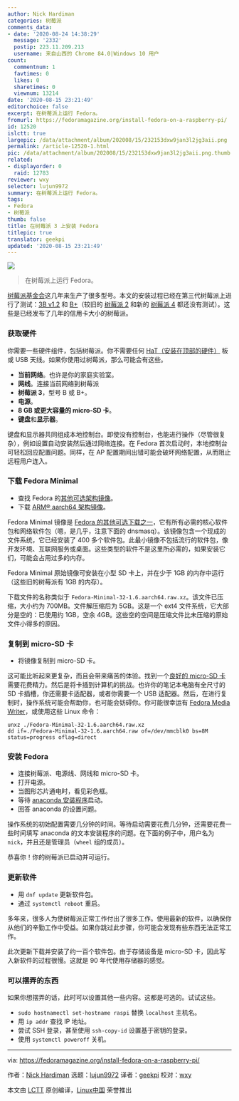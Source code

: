 ```yaml
---
author: Nick Hardiman
categories: 树莓派
comments_data:
- date: '2020-08-24 14:38:29'
  message: '2332'
  postip: 223.11.209.213
  username: 来自山西的 Chrome 84.0|Windows 10 用户
count:
  commentnum: 1
  favtimes: 0
  likes: 0
  sharetimes: 0
  viewnum: 13214
date: '2020-08-15 23:21:49'
editorchoice: false
excerpt: 在树莓派上运行 Fedora。
fromurl: https://fedoramagazine.org/install-fedora-on-a-raspberry-pi/
id: 12520
islctt: true
largepic: /data/attachment/album/202008/15/232153dxw9jan3l2jg3aii.png
permalink: /article-12520-1.html
pic: /data/attachment/album/202008/15/232153dxw9jan3l2jg3aii.png.thumb.jpg
related:
- displayorder: 0
  raid: 12783
reviewer: wxy
selector: lujun9972
summary: 在树莓派上运行 Fedora。
tags:
- Fedora
- 树莓派
thumb: false
title: 在树莓派 3 上安装 Fedora
titlepic: true
translator: geekpi
updated: '2020-08-15 23:21:49'
---
```


![](/data/attachment/album/202008/15/232153dxw9jan3l2jg3aii.png)



> 
> 在树莓派上运行 Fedora。
> 
> 
> 


[树莓派基金会](https://www.raspberrypi.org/about/)这几年来生产了很多型号。本文的安装过程已经在第三代树莓派上进行了测试：[3B v1.2](https://www.raspberrypi.org/products/raspberry-pi-3-model-b/) 和 [B+](https://www.raspberrypi.org/products/raspberry-pi-3-model-b-plus/)（较旧的 [树莓派 2](https://www.raspberrypi.org/products/raspberry-pi-2-model-b/) 和新的 [树莓派 4](https://www.raspberrypi.org/products/raspberry-pi-4-model-b/) 都还没有测试）。这些是已经发布了几年的信用卡大小的树莓派。


### 获取硬件


你需要一些硬件组件，包括树莓派。你不需要任何 [HaT（安装在顶部的硬件）](https://www.raspberrypi.org/blog/introducing-raspberry-pi-hats/) 板或 USB 天线。如果你使用过树莓派，那么可能会有这些。


* **当前网络**。也许是你的家庭实验室。
* **网线**。连接当前网络到树莓派
* **树莓派 3**，型号 B 或 B+。
* **电源**。
* **8 GB 或更大容量的 micro-SD 卡**。
* **键盘**和**显示器**。


键盘和显示器共同组成本地控制台。即使没有控制台，也能进行操作（尽管很复杂），例如设置自动安装然后通过网络连接。在 Fedora 首次启动时，本地控制台可轻松回应配置问题。同样，在 AP 配置期间出错可能会破坏网络配置，从而阻止远程用户连入。


### 下载 Fedora Minimal


* 查找 Fedora 的[其他可选架构镜像](https://alt.fedoraproject.org/alt/)。
* 下载 [ARM® aarch64 架构镜像](https://download.fedoraproject.org/pub/fedora-secondary/releases/32/Spins/aarch64/images/Fedora-Minimal-32-1.6.aarch64.raw.xz)。


Fedora Minimal 镜像是 [Fedora 的其他可选下载之一](https://alt.fedoraproject.org/)，它有所有必需的核心软件包和网络软件包（嗯，是几乎，注意下面的 dnsmasq）。该镜像包含一个现成的文件系统，它已经安装了 400 多个软件包。此最小镜像不包括流行的软件包，像开发环境、互联网服务或桌面。这些类型的软件不是这里所必需的，如果安装它们，可能会占用过多的内存。


Fedora Minimal 原始镜像可安装在小型 SD 卡上，并在少于 1GB 的内存中运行（这些旧的树莓派有 1GB 的内存）。


下载文件的名称类似于 `Fedora-Minimal-32-1.6.aarch64.raw.xz`。该文件已压缩，大小约为 700MB。文件解压缩后为 5GB。这是一个 ext4 文件系统，它大部分是空的：已使用约 1GB，空余 4GB。这些空的空间是压缩文件比未压缩的原始文件小得多的原因。


### 复制到 micro-SD 卡


* 将镜像复制到 micro-SD 卡。


这可能比听起来更复杂，而且会带来痛苦的体验。找到一个[良好的 micro-SD 卡](https://www.jeffgeerling.com/blog/2019/raspberry-pi-microsd-card-performance-comparison-2019)需要花费精力。然后是将卡插到计算机的挑战。也许你的笔记本电脑有全尺寸的 SD 卡插槽，你还需要卡适配器，或者你需要一个 USB 适配器。然后，在进行复制时，操作系统可能会帮助你，也可能会妨碍你。你可能很幸运有 [Fedora Media Writer](https://fedoramagazine.org/make-fedora-usb-stick/)，或使用这些 Linux 命令：



```
unxz ./Fedora-Minimal-32-1.6.aarch64.raw.xz
dd if=./Fedora-Minimal-32-1.6.aarch64.raw of=/dev/mmcblk0 bs=8M status=progress oflag=direct

```

### 安装 Fedora


* 连接树莓派、电源线、网线和 micro-SD 卡。
* 打开电源。
* 当图形芯片通电时，看见彩色框。
* 等待 [anaconda 安装程序](https://fedoraproject.org/wiki/Anaconda)启动。
* 回答 anaconda 的设置问题。


操作系统的初始配置需要几分钟的时间。等待启动需要花费几分钟，还需要花费一些时间填写 anaconda 的文本安装程序的问题。在下面的例子中，用户名为 `nick`，并且还是管理员（`wheel` 组的成员）。


恭喜你！你的树莓派已启动并可运行。


### 更新软件


* 用 `dnf update` 更新软件包。
* 通过 `systemctl reboot` 重启。


多年来，很多人为使树莓派正常工作付出了很多工作。使用最新的软件，以确保你从他们的辛勤工作中受益。如果你跳过此步骤，你可能会发现有些东西无法正常工作。


此次更新下载并安装了约一百个软件包。由于存储设备是 micro-SD 卡，因此写入新软件的过程很慢。这就是 90 年代使用存储器的感觉。


### 可以摆弄的东西


如果你想摆弄的话，此时可以设置其他一些内容。这都是可选的。试试这些。


* `sudo hostnamectl set-hostname raspi` 替换 `localhost` 主机名。
* 用 `ip addr` 查找 IP 地址。
* 尝试 SSH 登录，甚至使用 `ssh-copy-id` 设置基于密钥的登录。
* 使用 `systemctl poweroff` 关机。




---


via: <https://fedoramagazine.org/install-fedora-on-a-raspberry-pi/>


作者：[Nick Hardiman](https://fedoramagazine.org/author/nickhardiman/) 选题：[lujun9972](https://github.com/lujun9972) 译者：[geekpi](https://github.com/geekpi) 校对：[wxy](https://github.com/wxy)


本文由 [LCTT](https://github.com/LCTT/TranslateProject) 原创编译，[Linux中国](https://linux.cn/) 荣誉推出